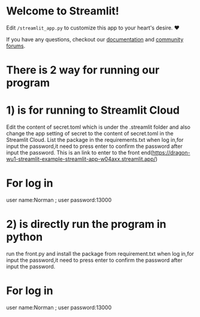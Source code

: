 # Welcome to Streamlit!

Edit `/streamlit_app.py` to customize this app to your heart's desire. :heart:

If you have any questions, checkout our [documentation](https://docs.streamlit.io) and [community
forums](https://discuss.streamlit.io).
# There is 2 way for running our program
# 1) is for running to Streamlit Cloud
 Edit the content of secret.toml which is under the .streamlit folder and also change the app setting of secret to the content of secret.toml in the Streamlit Cloud.
 List the package in the requirements.txt
 when log in,for input the password,it need to press enter to confirm the password after input the password.
 This is an link to enter to the front end(https://dragon-wu1-streamlit-example-streamlit-app-w04axx.streamlit.app/)
# For log in
 user name:Norman ;
 user password:13000
# 
# 2) is directly run the program in python
 run the front.py and install the package from requirement.txt
 when log in,for input the password,it need to press enter to confirm the password after input the password.
 # For log in
 user name:Norman ;
 user password:13000

